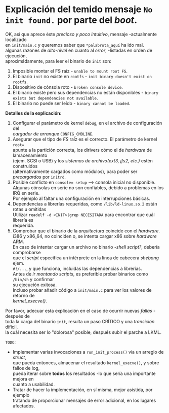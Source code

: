 Explicación del temido mensaje `No init found.` por parte del _boot_.
===============

OK, así que aprece éste _precioso y poco intuitivo_, mensaje -actualmente localizado  
en `init/main.c` y queremos saber que `*palabrota_aquí` ha ido mal.  
algunas razones de _alto-nivel_ en cuanto al _error_, -listadas en orden de ejecución,  
aproximádamente, para leer el binario de `init` son:  

1. Imposible montar el FS raíz - `unable to mount root FS`.  
2. El binario `init` no existe en `rootfs` - `init binary doesn't exist on rootfs`.  
3. Dispositivo de cónsola roto - `broken console device`.  
4. El binario existe pero sus dependencias no están disponibles - `binary exists but dependencies not available`.  
5. El binario no puede ser leído - `binary cannot be loaded`.  

__Detalles de la explicación:__

1. Configurar el parámetro de kernel `debug`, en el archivo de configuración del  
_cargador de arranque_ `CONFIG_CMDLINE`.  
2. Asegurar que el tipo de _FS_ raíz es el correcto. El parámetro de kernel `root=`  
apunte a la partición correcta, los dirivers cómo el de _hardware_ de lamacenamiento  
(ejem. SCSI o USB) y los _sistemas de archivo(ext3, jfs2, etc.)_ estén construidos  
(alternativamente cargados como módulos), para poder ser _precargardos_ por `initrd`.  
3. Posible conflicto en `console= setup` --> consola inicial no disponible.  
Algunas cónsolas en serie no son confiables, debido a problemas en los IRQ en serie.  
Por ejemplo al faltar una configuración en interrupciones básicas.  
4. Dependencias a librerías requeridas, como `/lib/ld-linux.so.2` están rotas u omitidas  
Utilizar `readelf -d <INIT>|grep NECESITADA` para encontrar que cuál librería es  
requerida.  
5. Comprobar que el binario de la _arquitectura_ coincide con el _hardware_.  
i386 y x86_64, no coinciden o, se intenta cargar x86 sobre _hardware_ ARM.  
En caso de intentar cargar un archivo no binario -_shell script?_, debería comprobarse  
que el _script_ especifica un intérprete en la línea de cabecera _shebang_ ejem.  
`#!/...`, y que funciona, incluidas las dependencias a librerías.  
Antes de _ir montando scripts_, es preferible probar binarios como `/bin/sh` y confirmar  
su ejecución exitosa.  
Incluso probar añadir código a `init/main.c` para ver los valores de retorno de  
_kernel_execve()_.

Por favor, adecuar esta explicación en el caso de ocurrir nuevas _fallas_ - después de  
toda la carga del binario `init`, resulta un paso CRÍTICO y una _transición_ dificil,  
la cuál necesita ser lo "dolorosa" posible, después subir el parche a LKML.  

`TODO`:  

- Implementar varias invocaciones a `run_init_process()` vía un arreglo de _struct_,  
que pueda entonces, almacenar el resultado `kernel_execve()`, y sobre fallos de log,  
pueda iterar sobre __todos__ los resultados -lo que sería una importante mejora en  
cuanto a usabilidad.
- Tratar de hacer la implementación, en sí misma, mejor asistida, por ejemplo  
tratando de proporcionar mensajes de error adicional, en los lugares afectados.
